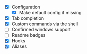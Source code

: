 - [x] Configuration
  - [x] Make default config if missing
- [x] Tab completion
- [x] Custom commands via the shell
- [ ] Confirmed windows support
- [ ] Readme badges
- [x] Hooks
- [x] Aliases
